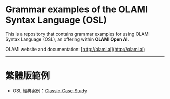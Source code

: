 # Grammar examples of the OLAMI Syntax Language (OSL)

This is a repository that contains grammar examples for using OLAMI Syntax Language (OSL), an offering within **OLAMI Open AI**. 

OLAMI website and documentation: [http://olami.ai](http://olami.ai)

* * *

# 繁體版範例

- OSL 經典案例：[Classic-Case-Study](Classic-Case-Study)

